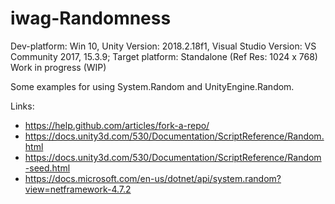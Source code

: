# iwag-Randomness

Dev-platform: Win 10, Unity Version: 2018.2.18f1, Visual Studio Version: VS Community 2017, 15.3.9;
Target platform: Standalone (Ref Res: 1024 x 768)
Work in progress (WIP)

Some examples for using System.Random and UnityEngine.Random.


Links: 
+ https://help.github.com/articles/fork-a-repo/
+ https://docs.unity3d.com/530/Documentation/ScriptReference/Random.html
+ https://docs.unity3d.com/530/Documentation/ScriptReference/Random-seed.html
+ https://docs.microsoft.com/en-us/dotnet/api/system.random?view=netframework-4.7.2
